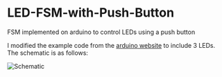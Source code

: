 # LED-FSM-with-Push-Button
FSM implemented on arduino to control LEDs using a push button

I modified the example code from the [arduino website](https://www.arduino.cc/en/Tutorial/StateChangeDetection) to include 3 LEDs. 
The schematic is as follows:

<img src='https://i.imgur.com/qcX9eq8.png' title='Schematic' width='' alt='Schematic'/>
